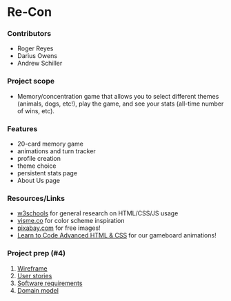 # Re-Con

### Contributors

- Roger Reyes
- Darius Owens
- Andrew Schiller

### Project scope

- Memory/concentration game that allows you to select different themes (animals, dogs, etc!), play the game, and see your stats (all-time number of wins, etc).

### Features

- 20-card memory game
- animations and turn tracker
- profile creation
- theme choice
- persistent stats page
- About Us page

### Resources/Links

- [w3schools](https://www.w3schools.com/) for general research on HTML/CSS/JS usage
- [visme.co](https://visme.co/blog/website-color-schemes/) for color scheme inspiration
- [pixabay.com](https://pixabay.com/) for free images!
- [Learn to Code Advanced HTML & CSS](https://learn.shayhowe.com/advanced-html-css/transitions-animations/) for our gameboard animations!

### Project prep (#4)

1. [Wireframe](https://docs.google.com/drawings/d/1zLXPbJ6ueCyBzyRpS1K11C84HIMsU7y7cegDZ9HOzbQ/edit)
1. [User stories](https://github.com/orgs/TEAM-R-A-D/projects/1)
1. [Software requirements](https://github.com/TEAM-R-A-D/Re-Con/blob/dev/requirements.md)
1. [Domain model](https://docs.google.com/drawings/d/1sJ8jp43Ob4VqUj7VNajwtOhohJRe4KTHqIW3Jxg_h_g/edit)
